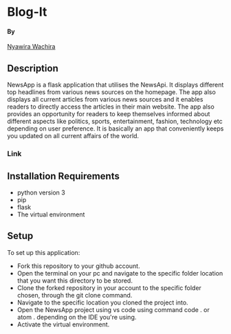 # Blog-It


#### By

[Nyawira Wachira](https://github.com/Nyawira-Wachira)

## Description

NewsApp is a flask application that utilises the NewsApi. It displays different top headlines from various news sources on the homepage.
The app also displays all current articles from various news sources and it enables readers to directly access the articles in their main website.
The app also provides an opportunity for readers to keep themselves informed about different aspects like politics, sports, entertainment, fashion, technology etc depending on user preference. It is basically an app that conveniently keeps you updated on all current affairs of the world.


### Link




## Installation Requirements
* python version 3 
* pip
* flask
* The virtual environment

## Setup
  To set up this application:
* Fork this repository to your github account.
* Open the terminal on your pc and navigate to the specific folder location that you want this directory to be stored.
* Clone the forked repository in your account to the specific folder chosen, through the git clone command.
* Navigate to the specific location you cloned the project into.
* Open the NewsApp project using vs code using command code . or atom . depending on the IDE you're using.
* Activate the virtual environment.
